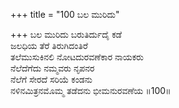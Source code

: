 +++
title = "100 ಬಲ ಮುರಿದು"

+++
ಬಲ ಮುರಿದು ಬರುತಿರ್ದುದೈ ಕಡೆ  
ಜಲಧಿಯ ತೆರೆ ತಿರುಗಿದಂತಿರೆ  
ತಲೆಮುಸುಕಿನಲಿ ನೋಟದುರವಣೆಕಾರ ನಾಯಕರು  
ನೆಲೆದೆಗೆದು ನಮ್ಮವರು ನೃಪನರ  
ನೆಲೆಗೆ ಸೇರದೆ ಸರಿಯೆ ಕಂಡನು  
ನಳಿನಮಿತ್ರನಮೊಮ್ಮ ತಡೆದನು ಭೀಮನುರವಣೆಯ      ॥100॥